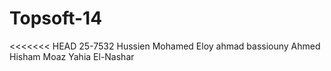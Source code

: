 Topsoft-14
==========
<<<<<<< HEAD
25-7532 Hussien Mohamed Eloy
ahmad bassiouny
Ahmed Hisham
Moaz Yahia El-Nashar


